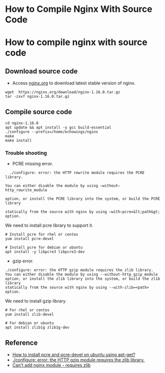 # How to Compile Nginx With Source Code


# How to compile nginx with source code

## Download source code

 - Access [nginx.org](https://www.nginx.org) to download latest stable version of nginx. 
 
  ```shell
  wget  https://nginx.org/download/nginx-1.16.0.tar.gz
  tar -zxvf nginx-1.16.0.tar.gz
  ```
  
## Compile source code

  ```shell
  cd nginx-1.16.0
  apt update && apt install -y gcc build-essential
  ./configure --prefix=/home/echowings/nginx
  make
  make install
  
  ```

### Trouble shooting

  - PCRE missing error.

```shell
  ./configure: error: the HTTP rewrite module requires the PCRE library.

You can either disable the module by using —without–http_rewrite_module

option, or install the PCRE library into the system, or build the PCRE library

statically from the source with nginx by using —with–pcre=&lt;path&gt; option.
``` 

We need to install pcre library to support it.

 ```shell
 # Install pcre for rhel or centos
 yum install pcre-devel
 
 # Install pcre for debian or ubuntu
 apt install -y libpcre3 libpcre3-dev

 ```
 
   - gzip error.

  ```shell
  ./configure: error: the HTTP gzip module requires the zlib library.
You can either disable the module by using --without-http_gzip_module
option, or install the zlib library into the system, or build the zlib library
statically from the source with nginx by using --with-zlib=<path> option.
  ```
  
  We need to install gzip library.
  
  ```shell
  # For rhel or centos
  yum install zlib-devel 
  
  # For debian or ubuntu
  apt install zlib1g zlib1g-dev
  
  ```
   
 
 ## Reference
 
   - [How to install pcre and pcre-devel on ubuntu using apt-get?](https://www.techietown.info/2017/07/install-pcre-pcre-devel-ubuntu-using-apt-get/)
   - [./configure: error: the HTTP gzip module requires the zlib library.](http://www.voidcn.com/article/p-oyseyqkh-gs.html)
   - [Can't add nginx module - requires zlib](https://askubuntu.com/questions/980145/cant-add-nginx-module-requires-zlib/1081432#1081432)


